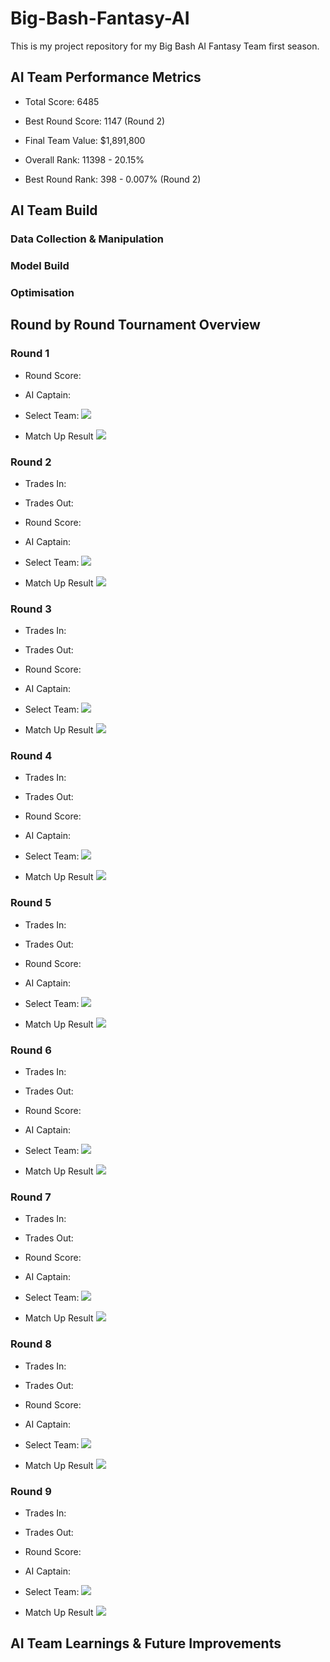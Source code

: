 # Big-Bash-Fantasy-AI
 
This is my project repository for my Big Bash AI Fantasy Team first season.

## AI Team Performance Metrics
- Total Score: 6485
- Best Round Score: 1147 (Round 2)
- Final Team Value: $1,891,800

- Overall Rank: 11398 - 20.15%
- Best Round Rank: 398 - 0.007% (Round 2)

## AI Team Build
### Data Collection & Manipulation

### Model Build

### Optimisation

## Round by Round Tournament Overview

### Round 1
- Round Score: 
- AI Captain:

- Select Team:
![](images/Gameweek%20Performance/Round%201%20-%20Team.png)

- Match Up Result
![](images/Gameweek%20Performance/Round%201%20-%20Match%20Up.png)


### Round 2
- Trades In: 
- Trades Out:
- Round Score: 
- AI Captain:

- Select Team:
![](images/Gameweek%20Performance/Round%202%20-%20Team.png)

- Match Up Result
![](images/Gameweek%20Performance/Round%202%20-%20Match%20Up.png)

### Round 3
- Trades In: 
- Trades Out:
- Round Score: 
- AI Captain:

- Select Team:
![](images/Gameweek%20Performance/Round%203%20-%20Team.png)

- Match Up Result
![](images/Gameweek%20Performance/Round%203%20-%20Match%20Up.png)

### Round 4
- Trades In: 
- Trades Out:
- Round Score: 
- AI Captain:

- Select Team:
![](images/Gameweek%20Performance/Round%204%20-%20Team.png)

- Match Up Result
![](images/Gameweek%20Performance/Round%204%20-%20Match%20Up.png)

### Round 5
- Trades In: 
- Trades Out:
- Round Score: 
- AI Captain:

- Select Team:
![](images/Gameweek%20Performance/Round%205%20-%20Team.png)

- Match Up Result
![](images/Gameweek%20Performance/Round%205%20-%20Match%20Up.png)

### Round 6
- Trades In: 
- Trades Out:
- Round Score: 
- AI Captain:

- Select Team:
![](images/Gameweek%20Performance/Round%206%20-%20Team.png)

- Match Up Result
![](images/Gameweek%20Performance/Round%206%20-%20Match%20Up.png)

### Round 7
- Trades In: 
- Trades Out:
- Round Score: 
- AI Captain:

- Select Team:
![](images/Gameweek%20Performance/Round%207%20-%20Team.png)

- Match Up Result
![](images/Gameweek%20Performance/Round%207%20-%20Match%20Up.png)

### Round 8
- Trades In: 
- Trades Out:
- Round Score: 
- AI Captain:

- Select Team:
![](images/Gameweek%20Performance/Round%208%20-%20Team.png)

- Match Up Result
![](images/Gameweek%20Performance/Round%208%20-%20Match%20Up.png)

### Round 9
- Trades In: 
- Trades Out:
- Round Score: 
- AI Captain:

- Select Team:
![](images/Gameweek%20Performance/Round%209%20-%20Team.png)

- Match Up Result
![](images/Gameweek%20Performance/Round%209%20-%20Match%20Up.png)

## AI Team Learnings & Future Improvements

